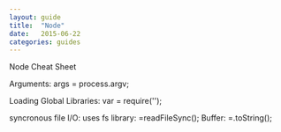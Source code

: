 ```yaml
---
layout: guide
title:  "Node"
date:   2015-06-22
categories: guides
---
```


Node Cheat Sheet

Arguments:
	args = process.argv;

Loading Global Libraries:
	var <lib> = require('<lib>');

syncronous file I/O:
	uses fs library:
	<buffer>=readFileSync(<path>);
	Buffer:
		<string>=<buffer>.toString();